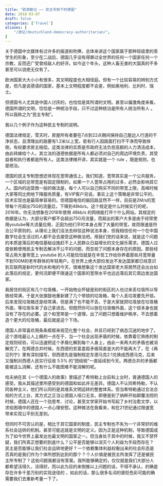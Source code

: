 ```yaml
---
title: "欧游散记 —— 民主专制下的德国"
date: 2018-03-07
draft: false
categories: ['Travel']
aliases: [
    "/游记/deutschland-democracy-authoritarian/",
]
---
```


关于德国中文媒体有过许多的报道和吹捧，总体来讲这个国家属于那种班级里的乖学生的形象，至少在二战后，德国几乎没有得罪过全世界的任何一个国家任何一个宗教，反而还广受曾经敌人的好评。如今这个年头，这种人畜无害的大国真的不多甚至可以说绝无仅有了。

欧洲国家大大小小有很多，其文明程度也大相径庭。但有一个比较容易的辨别方式是，但凡是说德语的国家，基本上文明程度都不会差，例如奥地利、比利时、瑞士。

但德国令人尤其是中国人讨厌的，也恰恰是其所谓的文明。甚至以偏激角度来看，德国所谓的文明，恰恰是一种统治手段，只不过这种统治是所有人统治所有人 。所以我称之为“民主专制”。

我以几个例子作为这种民主专制的说明。

德国法律规定，雪天时，房屋所有者要在7点到22点期间保持自己屋边人行道的干净状态，且清理出的路要有1.2米以上宽，若有行人因路面打扫不干净而导致摔倒，有权要求房主赔偿。这类法律的实质是市政府无法负担高额的人力清洁成本，由此转嫁给个人，其立法的道德依据是所有人都必须对自己的周边环境负责，其受益者和执行者都是所有人。这类法律摊开讲，其实就是一个 rule ，既是规则，也是统治。

德国的民主专制思想还体现在宽带通信上。我们知道，宽带其实是一个公共服务，一个区域的总带宽是有固定限制的，如果一个人宽带占用的过多，必然会影响其它人。国内的运营商一般的做法是，每个人可以自己购买不同的带宽上限，高峰时候大家等同比例地下降服务质量，有VIP客户另说。事实上这个策略是非常公平的，技术实现也是最简单容易的。但德国电信的脑回路显然不一样，目前是2M/s的宽带每个月超出75G的流量后，下降到48kb/s。这个规定是什么时候实行的呢，2016年。你无法想象在2016年使用 48kb/s 的网络能打开个什么网站。其规定的依据是认为，大部分客户都不会超出75G月流量，而超出的客户大多是由于经常使用youtube等大流量应用，正因为他们平时本身占用了大量的带宽，故而限速是符合公平原则的。从理论上我们没法去辩驳这种说法本身，但我相信任何一个在中国数字社会生活过的人都不会去接受这种做法吧。用我们党的话来说，就是这个问题的本质是落后的电信基础设施赶不上人民群众日益增长的文化娱乐需求。德国人过度依赖使用民主专制去解决不公平的问题，而忽视了问题本身存在的原因。那些经常占用大量带宽上 youtube 的人可能恰恰就是在辛苦工作给你养着那些月宽带量不到100M的老年群体的年轻用户。在世界上绝大部份发达不发达国家都已经意识到互联网是新时代的水和电的今天，很难想象这个发达国家老大哥居然还会出台如此落后的规定，更何况即便不限速这个国家的宽带水平也远远落后其它周边发达国家。

我居住的街区有几个垃圾桶，一开始物业怀疑是别的街区的人也过来丢垃圾所以导致经常满，于是大张旗鼓地重新建了几个带锁的垃圾箱，每个人丢垃圾要先开锁。后来发现垃圾箱还是经常满，但是满了也不能不丢，于是大家就把垃圾放在垃圾桶外面，等垃圾车来了自己拿进去。但既然你可以放在垃圾桶外面，这个锁本身也就没有了存在的必要。这个和宽带是一个道理，出了问题只想着维护秩序，不去想着造个更大的垃圾桶，最后就是这个下场。

德国人非常喜欢用条条框框来规范化整个社会，并且已经到了病态沉迷的地步了。这个游戏最让人上瘾的一点在于，当一个社会出现矛盾的时候，依靠着它熟练的制定规则经验，可以迅速把这个矛盾化解到每个人身上，由此一来再大的矛盾也被消解完了。在两德合并时候，东西德的贫富差距矛盾简直是大的不能再大了，在《再见列宁》里有深刻描写，但西德先是强制规定东德马克2:1兑换成西德马克，后来又强制对西德人民实行征收 5.5% 的“团结税”一直延续到今天。两德合并的矛盾都能被这么消解，还有什么不能困难不能消解的呢。

哈夫纳在其《一个德国人的故事》里描述了希特勒上台前和上台时，普通德国人的感受。我从其描述里所感受到的德国和如此并无差异。德国人不认同希特勒，不认同各种主义，他们所认同的是其维系文明运转的整套体系。但当希特勒通过合法合规的方式上台，其方式之正当让德国人哑口无言。即便是到了纳粹开始颠覆法院的时候，德国人还在一个劲思考、讨论，甚至文学家开始书写起了乡村治愈文学，以求给困境中的德国人一点心理安慰。这种做法在我看来，和在21世纪通过限速宽带来实现公平别无差别。

但同时不可否认的是，相比于其它国家的制度，民主专制也不失为一个非常好的维系社会运转的机制。甚至可能这就是文明的定义。因为正是这种机制，导致德国成为了如今世界上最发达也最文明的国家之一。但当身处于其中的时候，我又不禁怀疑，我们所真正想要的到底什么？公平是否能够以消灭个人利益为手段而存在 ? 民主是否能够让我们社会运转地更好 ? 一个依赖集体利益权衡出来的社会形态是否真的是我们作为个体所想到达到的那个 ? 个人价值是被民主所发挥了还是被民主所专制了 ?  这些问题我都没有答案。我所能够确定的，仅仅就是我们大部分人都希望活得久，活得好。而以此为目的来倒推以上问题的话，不得不承认，的确是存在许多千差万别的实现途径的 ，如此的话，那么很多名词的褒贬色彩可能的确需要我们去重新考量一下了。


